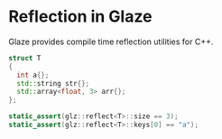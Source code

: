 # Reflection in Glaze

Glaze provides compile time reflection utilities for C++.

```c++
struct T
{
  int a{};
  std::string str{};
  std::array<float, 3> arr{};
};

static_assert(glz::reflect<T>::size == 3);
static_assert(glz::reflect<T>::keys[0] == "a");
```

